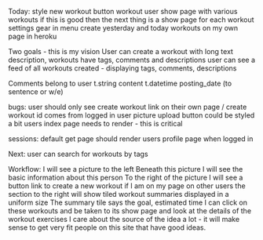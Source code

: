 
Today:
style new workout button
workout user show page with various workouts
if this is good then the next thing is a show page for each workout
settings gear in menu
create yesterday and today workouts on my own page in heroku

Two goals - this is my vision
User can create a workout with long text description, workouts have tags, comments and descriptions
user can see a feed of all workouts created - displaying tags, comments, descriptions

Comments belong to user
t.string content
t.datetime posting_date (to sentence or w/e)

bugs: 
user should only see create workout link on their own page / create workout id comes from logged in user
picture upload button could be styled a bit
users index page needs to render - this is critical

sessions:
default get page should render users profile page when logged in 

Next:
user can search for workouts by tags 

Workflow: 
I will see a picture to the left
Beneath this picture I will see the basic information about this person
To the right of the picture I will see a button link to create a new workout if I am on my page
on other users the section to the right will show tiled workout summaries displayed in a uniform size
The summary tile says the goal, estimated time
I can click on these workouts and be taken to its show page and look at the details of the workout exercises
I care about the source of the idea a lot - it will make sense to get very fit people on this site that have good ideas. 
